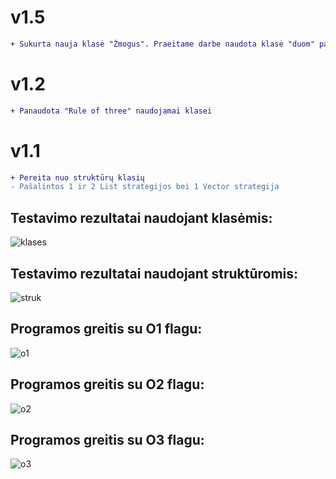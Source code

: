 # v1.5
```diff
+ Sukurta nauja klasė "Žmogus". Praeitame darbe naudota klasė "duom" pakeista į išvestinę "Žmogus" klasę
```
# v1.2
```diff
+ Panaudota "Rule of three" naudojamai klasei
```
# v1.1
```diff
+ Pereita nuo struktūrų klasių
- Pašalintos 1 ir 2 List strategijos bei 1 Vector strategija
```
## Testavimo rezultatai naudojant klasėmis:
![klases](https://user-images.githubusercontent.com/114186789/210524096-348659cd-365c-4a77-be0f-009bec4ffe26.png)
## Testavimo rezultatai naudojant struktūromis:
![struk](https://user-images.githubusercontent.com/114186789/210524213-3d78564c-5dcd-4f62-87f3-f1476e5210e5.png)
## Programos greitis su O1 flagu:
![o1](https://user-images.githubusercontent.com/114186789/210524289-e088a5b2-382c-4dac-8895-663ccc59df15.png)
## Programos greitis su O2 flagu:
![o2](https://user-images.githubusercontent.com/114186789/210524341-3e1d917b-e572-4476-bb60-93c79d98d89c.png)
## Programos greitis su O3 flagu:
![o3](https://user-images.githubusercontent.com/114186789/210524397-ce9ead9f-aca9-4b50-a6ff-6147d604b6de.png)
